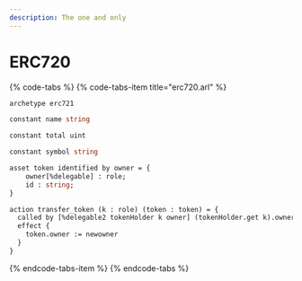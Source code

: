 ```yaml
---
description: The one and only
---
```


# ERC720

{% code-tabs %}
{% code-tabs-item title="erc720.arl" %}
```ocaml
archetype erc721

constant name string

constant total uint

constant symbol string

asset token identified by owner = {
    owner[%delegable] : role;
    id : string;
}

action transfer_token (k : role) (token : token) = {
  called by [%delegable2 tokenHolder k owner] (tokenHolder.get k).owner
  effect {
    token.owner := newowner
  }
}

```
{% endcode-tabs-item %}
{% endcode-tabs %}



